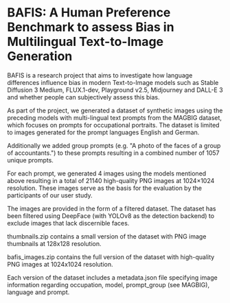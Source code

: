# BAFIS: A Human Preference Benchmark to assess Bias in Multilingual Text-to-Image Generation

BAFIS is a research project that aims to investigate how language differences influence bias in modern Text-to-Image models such as Stable Diffusion 3 Medium, FLUX.1-dev, Playground v2.5, Midjourney and DALL-E 3 and whether people can subjectively assess this bias.

As part of the project, we generated a dataset of synthetic images using the preceding models with multi-lingual text prompts from the MAGBIG dataset, which focuses on prompts for occupational portraits. The dataset is limited to images generated for the prompt languages English and German.

Additionally we added group prompts (e.g. "A photo of the faces of a group of accountants.") to these prompts resulting in a combined number of 1057 unique prompts.

For each prompt, we generated 4 images using the models mentioned above resulting in a total of 21140 high-quality PNG images at 1024×1024 resolution. These images serve as the basis for the evaluation by the participants of our user study.

The images are provided in the form of a filtered dataset. The dataset has been filtered using DeepFace (with YOLOv8 as the detection backend) to exclude images that lack discernible faces.

thumbnails.zip contains a small version of the dataset with PNG image thumbnails at 128x128 resolution.

bafis_images.zip contains the full version of the dataset with high-quality PNG images at 1024x1024 resolution.

Each version of the dataset includes a metadata.json file specifying image information regarding occupation, model, prompt_group (see MAGBIG), language and prompt.
